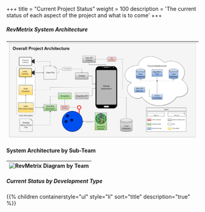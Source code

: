 +++
title = "Current Project Status"
weight = 100
description = 'The current status of each aspect of the project and what is to come'
+++

##### RevMetrix System Architecture
| ![RevMetrix Diagram](OverallSystemArchitecture.png?width=60vw&lightbox=false) | 
|:--:| 

#### System Architecture by Sub-Team
| ![RevMetrix Diagram by Team](OverallHighlight.png?width=60vw&lightbox=false) | 
|:--:| 

##### Current Status by Development Type
{{% children containerstyle="ul" style="li" sort="title" description="true" %}}